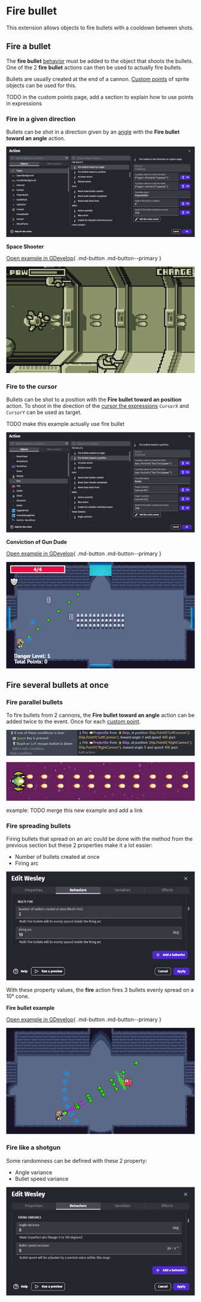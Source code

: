 # Fire bullet

This extension allows objects to fire bullets with a cooldown between shots.


## Fire a bullet

The **fire bullet** [behavior](/gdevelop5/behaviors/) must be added to the object that shoots the bullets. One of the 2 **fire bullet** actions can then be used to actually fire bullets.

Bullets are usually created at the end of a cannon. [Custom points](/gdevelop5/objects/sprite/edit-points/) of sprite objects can be used for this.

TODO in the custom points page, add a section to explain how to use points in expressions


### Fire in a given direction

Bullets can be shot in a direction given by an [angle](/gdevelop5/tutorials/basic-game-making-concepts/#angles) with the **Fire bullet toward an angle** action.

![](fire-bullet-angle-instruction-editor.png)

**Space Shooter**

[Open example in GDevelop](https://editor.gdevelop.io/?project=example://space-shooter){ .md-button .md-button--primary }

[![](space-shooter-example.png)](https://editor.gdevelop.io/?project=example://space-shooter)


### Fire to the cursor

Bullets can be shot to a position with the **Fire bullet toward an position** action. To shoot in the direction of the [cursor the expressions](/gdevelop5/all-features/mouse-touch/) `CursorX` and `CursorY` can be used as target.

TODO make this example actually use fire bullet

![](fire-bullet-position-instruction-editor.png)

**Conviction of Gun Dude**

[Open example in GDevelop](https://editor.gdevelop.io/?project=example://conviction-of-gun-dude-desktop){ .md-button .md-button--primary }

[![](conviction-dude-example.png)](https://editor.gdevelop.io/?project=example://conviction-of-gun-dude-desktop)

## Fire several bullets at once

### Fire parallel bullets

To fire bullets from 2 cannons, the **Fire bullet toward an angle** action can be added twice to the event. Once for each [custom point](/gdevelop5/objects/sprite/edit-points/).

![](fire-bullet-2-points-event.png)

![](fire-bullet-2-points-in-game.png)

example: TODO merge this new example and add a link


### Fire spreading bullets

Firing bullets that spread on an arc could be done with the method from the previous section but these 2 properties make it a lot easier:

- Number of bullets created at once
- Firing arc

![](fire-bullet-multi-fire-properties.png)

With these property values, the **fire** action fires 3 bullets evenly spread on a 10° cone.


**Fire bullet example**

[Open example in GDevelop](https://editor.gdevelop.io/?project=example://fire-bullet){ .md-button .md-button--primary }

[![](multi-fire-example.png)](https://editor.gdevelop.io/?project=example://fire-bullet)


### Fire like a shotgun

Some randomness can be defined with these 2 property:
- Angle variance
- Bullet speed variance

![](fire-bullet-variance-properties.png)

